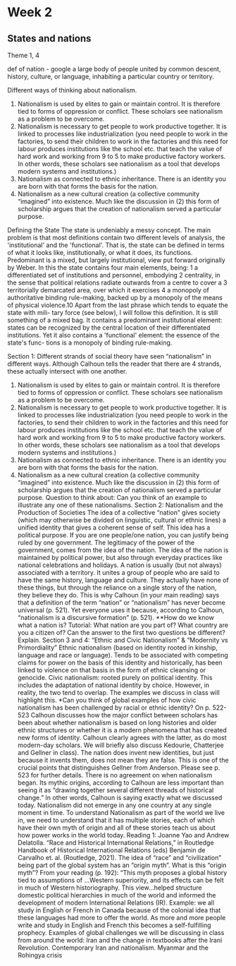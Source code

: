 # Week 2
## States and nations
Theme 1, 4

def of nation - google
a large body of people united by common descent, history, culture, or language, inhabiting a particular country or territory.

Different ways of thinking about nationalism.
1. Nationalism is used by elites to gain or maintain control. It is therefore tied to forms of oppression 
or conflict. These scholars see nationalism as a problem to be overcome.
2. Nationalism is necessary to get people to work productive together. It is linked to processes like 
industrialization (you need people to work in the factories, to send their children to work in the 
factories and this need for labour produces institutions like the school etc. that teach the value of hard 
work and working from 9 to 5 to make productive factory workers. In other words, these scholars see 
nationalism as a tool that develops modern systems and institutions.)
3. Nationalism as connected to ethnic inheritance. There is an identity you are born with that forms 
the basis for the nation.
4. Nationalism as a new cultural creation (a collective community “imagined” into existence. Much 
like the discussion in (2) this form of scholarship argues that the creation of nationalism served a 
particular purpose.


Defining the State
The state is undeniably a messy concept. The main problem is that most
definitions contain two different levels of analysis, the 'institutional' and
the 'functional'. That is, the state can be defined in terms of what it looks
like, institutionally, or what it does, its functions. Predominant is a
mixed, but largely institutional, view put forward originally by Weber. In
this the state contains four main elements, being:
1 a differentiated set of institutions and personnel, embodying
2 centrality, in the sense that political relations radiate outwards from a
centre to cover a
3 territorially demarcated area, over which it exercises
4 a monopoly of authoritative binding rule-making, backed up by a
monopoly of the means of physical violence.10
Apart from the last phrase which tends to equate the state with mili-
tary force (see below), I will follow this definition. It is still something of
a mixed bag. It contains a predominant institutional element: states can
be recognized by the central location of their differentiated institutions.
Yet it also contains a 'functional' element: the essence of the state's func-
tions is a monopoly of binding rule-making.





Section 1:
Different strands of social theory have seen “nationalism” in different ways. Although
Calhoun tells the reader that there are 4 strands, these actually intersect with one
another.
1. Nationalism is used by elites to gain or maintain control. It is therefore tied
to forms of oppression or conflict. These scholars see nationalism as a problem
to be overcome.
2. Nationalism is necessary to get people to work productive together. It is linked
to processes like industrialization (you need people to work in the factories, to
send their children to work in the factories and this need for labour produces
institutions like the school etc. that teach the value of hard work and working
from 9 to 5 to make productive factory workers. In other words, these scholars
see nationalism as a tool that develops modern systems and institutions.)
3. Nationalism as connected to ethnic inheritance. There is an identity you are
born with that forms the basis for the nation.
4. Nationalism as a new cultural creation (a collective community “imagined”
into existence. Much like the discussion in (2) this form of scholarship argues
that the creation of nationalism served a particular purpose.
Question to think about: Can you think of an example to illustrate any one of these
nationalisms.
Section 2: Nationalism and the Production of Societies
The idea of a collective “nation” gives society (which may otherwise be divided on
linguistic, cultural or ethnic lines) a unified identity that gives a coherent sense of self.
This idea has a political purpose. If you are one people/one nation, you can justify
being ruled by one government. The legitimacy of the power of the government, comes
from the idea of the nation.
The idea of the nation is maintained by political power, but also through everyday
practices like national celebrations and holidays.
A nation is usually (but not always) associated with a territory. It unites a group of
people who are said to have the same history, language and culture. They actually have
none of these things, but through the reliance on a single story of the nation, they
believe they do. This is why Calhoun (in your main reading) says that a definition of the
term “nation” or “nationalism” has never become universal (p. 521). Yet everyone uses
it because, according to Calhoun, “nationalism is a discursive formation” (p. 521).
**How do we know what a nation is?
Tutorial: What nation are you part of? What country are you a citizen of? Can the
answer to the first two questions be different? Explain.
Section 3 and 4: “Ethnic and Civic Nationalism” & “Modernity vs Primordiality”
Ethnic nationalism (based on identity rooted in kinship, language and race or language).
Tends to be associated with competing claims for power on the basis of this identity and
historically, has been linked to violence on that basis in the form of ethnic cleansing or
genocide.
Civic nationalism: rooted purely on political identity. This includes the adaptation
of national identity by choice. However, in reality, the two tend to overlap. The
examples we discuss in class will highlight this.
*Can you think of global examples of how civic nationalism has been challenged by racial
or ethnic identity?
On p. 522-523 Calhoun discusses how the major conflict between scholars has been
about whether nationalism is based on long histories and older ethnic structures or
whether it is a modern phenomena that has created new forms of identity. Calhoun
clearly agrees with the latter, as do most modern-day scholars. We will briefly also
discuss Kedourie, Chatterjee and Gellner in class).
The nation does invent new identities, but just because it invents them, does not mean
they are false. This is one of the crucial points that distinguishes Gellner from Anderson.
Please see p. 523 for further details.
There is no agreement on when nationalism began. Its mythic origins, according
to Calhoun are less important than seeing it as “drawing together several different
threads of historical change.” In other words, Calhoun is saying exactly what we
discussed today. Nationalism did not emerge in any one country at any single moment in
time. To understand Nationalism as part of the world we live in, we need to understand
that it has multiple stories, each of which have their own myth of origin and all of these
stories teach us about how power works in the world today.
Reading 1: Joanne Yao and Andrew Delatolla. “Race and Historical International
Relations,” in Routledge Handbook of Historical International Relations (eds) Benjamin de
Carvalho et. al. (Routledge, 2021).
The idea of “race” and “civilization” being part of the global system has an “origin myth”.
What is this “origin myth”?
From your reading (p. 192): “This myth proposes a global history tied to
assumptions of …Western superiority, and its effects can be felt in much of
Western historiography. This view…helped structure domestic political hierarchies in
much of the world and informed the development of modern International Relations
(IR).
Example: we all study in English or French in Canada because of the colonial idea that
these languages had more to offer the world. As more and more people write and study
in English and French this becomes a self-fulfilling prophecy.
Examples of global challenges we will be discussing in class from around the world:
Iran and the change in textbooks after the Irani Revolution. Contemporary Iran and
nationalism.
Myanmar and the Rohingya crisis


